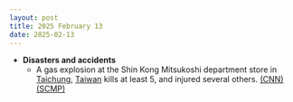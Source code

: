 ```yaml
---
layout: post
title: 2025 February 13
date: 2025-02-13
---
```



* **Disasters and accidents**
  + A gas explosion at the Shin Kong Mitsukoshi department store in [Taichung](https://en.wikipedia.org/wiki/Taichung "Taichung"), [Taiwan](https://en.wikipedia.org/wiki/Taiwan "Taiwan")  kills at least 5, and injured several others. [(CNN)](https://edition.cnn.com/2025/02/13/world/taiwan-taichung-mall-gas-explosion-intl-hnk/index.html) [(SCMP)](https://www.scmp.com/news/china/politics/article/3298493/4-dead-and-least-10-injured-taichung-department-store-blast-taiwan-media)
